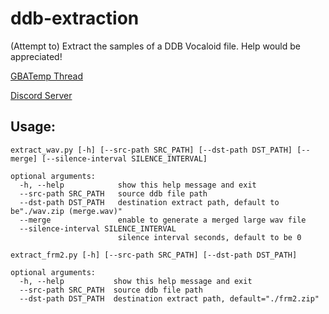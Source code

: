 # ddb-extraction

(Attempt to) Extract the samples of a DDB Vocaloid file. Help would be appreciated!

[GBATemp Thread](https://gbatemp.net/threads/i-found-out-the-format-of-samples-in-vocaloid-2-3-and-4-voicebanks-now-what.400402/)

[Discord Server](https://discord.gg/FzB49rq)

## Usage:

```
extract_wav.py [-h] [--src-path SRC_PATH] [--dst-path DST_PATH] [--merge] [--silence-interval SILENCE_INTERVAL]

optional arguments:
  -h, --help            show this help message and exit
  --src-path SRC_PATH   source ddb file path
  --dst-path DST_PATH   destination extract path, default to be"./wav.zip (merge.wav)"
  --merge               enable to generate a merged large wav file
  --silence-interval SILENCE_INTERVAL
                        silence interval seconds, default to be 0
```


```
extract_frm2.py [-h] [--src-path SRC_PATH] [--dst-path DST_PATH]

optional arguments:
  -h, --help           show this help message and exit
  --src-path SRC_PATH  source ddb file path
  --dst-path DST_PATH  destination extract path, default="./frm2.zip"     
```